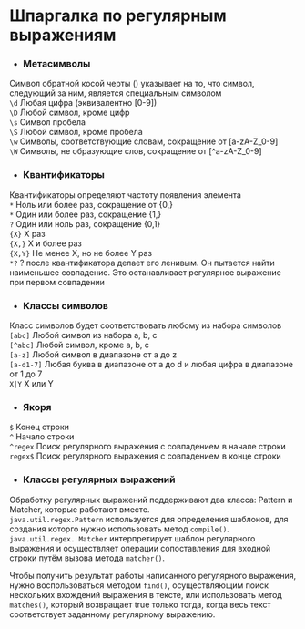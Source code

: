 # Шпаргалка по регулярным выражениям

- ### Метасимволы
Символ обратной косой черты (\) указывает на то, что символ, следующий за ним, является специальным символом<br>
`\d` Любая цифра (эквивалентно [0-9]) <br>
`\D` Любой символ, кроме цифр <br>
`\s` Символ пробела <br>
`\S` Любой символ, кроме пробела <br>
`\w` Символы, соответствующие словам, сокращение от [a-zA-Z_0-9] <br>
`\W` Символы, не образующие слов, сокращение от [^a-zA-Z_0-9] <br>

- ### Квантификаторы
Квантификаторы определяют частоту появления элемента <br>
`*`	Ноль или более раз, сокращение от {0,} <br>
`*` Один или более раз, сокращение {1,} <br>
`?` Один или ноль раз, сокращение {0,1}<br>
`{X}`  X раз <br>
`{X,}`  X и более раз <br>
`{X,Y}`	Не менее X, но не более Y раз <br>
`*?` ? после квантификатора делает его ленивым. Он пытается найти наименьшее совпадение. Это останавливает регулярное 
выражение при первом совпадении <br>

- ### Классы символов
Класс символов будет соответствовать любому из набора символов <br>
`[abc]` Любой символ из набора a, b, c <br>
`[^abc]` Любой символ, кроме a, b, c <br>
`[a-z]` Любой символ в диапазоне от a до z <br>
`[a-d1-7]` Любая буква в диапазоне от a до d и любая цифра в диапазоне от 1 до 7 <br>
`X|Y` X или Y

- ### Якоря
`$`	Конец строки <br>
`^`	Начало строки<br>
`^regex`	Поиск регулярного выражения с совпадением в начале строки <br>
`regex$`	Поиск регулярного выражения с совпадением в конце строки <br>

- ### Классы регулярных выражений
Обработку регулярных выражений поддерживают два класса: Pattern и
Matcher, которые работают вместе. <br>
`java.util.regex.Pattern` используется для определения шаблонов, для создания которго нужно использовать
метод `compile()`. <br>
`java.util.regex. Matcher` интерпретирует шаблон регулярного выражения и
осуществляет операции сопоставления для входной строки путём вызова метода `matcher()`. <br>

Чтобы получить результат работы написанного регулярного выражения,
нужно воспользоваться методом `find()`, осуществляющим поиск нескольких
вхождений выражения в тексте, или использовать метод `matches()`, который
возвращает true только тогда, когда весь текст соответствует заданному
регулярному выражению.